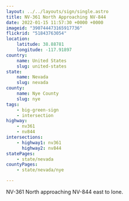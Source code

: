 ```yaml
---
layout: ../../layouts/sign/single.astro
title: NV-361 North Approaching NV-844
date: 2022-01-15 11:57:30 +0000 +0000
imageid: "390744473165917736"
flickrid: "51843763054"
location:
    latitude: 38.88781
    longitude: -117.91897
country:
    name: United States
    slug: united-states
state:
    name: Nevada
    slug: nevada
county:
    name: Nye County
    slug: nye
tags:
    - big-green-sign
    - intersection
highway:
    - nv361
    - nv844
intersections:
    - highway1: nv361
      highway2: nv844
statePages:
    - state/nevada
countyPages:
    - state/nevada/nye

---
```

NV-361 North approaching NV-844 east to Ione.